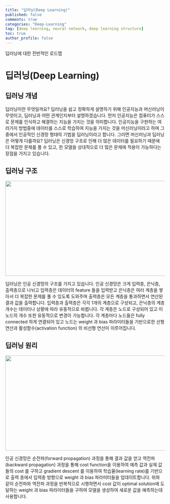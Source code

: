 ```yaml
---
title: "딥러닝(Deep Learning)"
published: false
comments: true
categories: "Deep-Learning"
tag: [deep learning, neural network, deep learning structure]
toc: true
author_profile: false
---
```

딥러닝에 대한 전반적인 로드맵


# 딥러닝(Deep Learning)

## 딥러닝 개념
 딥러닝이란 무엇일까요? 딥러닝을 쉽고 정확하게 설명하기 위해 인공지능과 머신러닝이 무엇이고, 딥러닝과 어떤 관계인지부터 설명하겠습니다.
먼저 인공지능은 컴퓨터가 스스로 문제를 인식하고 해결하는 지능을 가지는 것을 의미합니다. 인공지능을 구현하는 여러가지 방법중에 데이터를
스스로 학습하여 지능을 가지는 것을 머신러닝이라고 하며 그 중에서 인공적인 신경망 형태의 기법을 딥러닝이라고 합니다.
 그러면 머신러닝과 딥러닝은 어떻게 다를까요? 딥러닝은 신경망 구조로 인해 더 많은 데이터를 필요하기 때문에 더 복잡한 문제를 풀 수 있고,
한 모델을 상대적으로 더 많은 문제에 적용이 가능하다는 장점을 가지고 있습니다.


## 딥러닝 구조
<img src="../../images/2022-07-04-deeplearning/dnn_archtecture.png" height="300px" width="700px">  

 딥러닝은 인공 신경망의 구조를 가지고 있습니다. 인공 신경망은 크게 입력층, 은닉층, 출력층으로 나뉘고 입력층은 데이터의 feature 들을
 입력받고 은닉층은 여러 계층을 쌓아서 더 복잡한 문제를 풀 수 있도록 도와주며 출력층은 모든 계층을 통과하면서 연산된 결과 값을 출력합니다.
 입력층과 출력층은 각각 1개의 계층으로 구성되고, 은닉층의 계층 개수는 데이터나 상황에 따라 유동적으로 바뀝니다. 각 계층은 노드로 구성되어
 있고 이 노드의 개수 또한 유동적으로 변경이 가능합니다. 각 계층마다 노드들은 fully connected 하게 연결되어 있고 노드는 weight 과
 bias 파라미터들을 기반으로한 선형 연산과 활성함수(activation function) 의 비선형 연산이 이루어집니다.

## 딥러닝 원리
<img src="../../images/2022-07-05-FP_BP/fp_bp.png" height="300px" width="700px"> 

 인공 신경망은 순전파(forward propagation) 과정을 통해 결과 값을 얻고 역전파(backward propagation) 과정을 통해 cost function을
이용하여 예측 값과 실제 값 들의 cost 를 구하고 gradient descent 를 이용하여 학습율(learning rate)를 기반으로 출력 층에서
입력층 방향으로 weight 과 bias 파라미터들을 업데이트합니다. 위와 같이 순전파와 역전파 과정을 반복적으로 시행하면서 cost 값이 optimal solution에 도달하는 weight 과 bias 파라미터들을 구하여 모델을 생성하여 새로운 값을 예측하는데 사용합니다.
  


